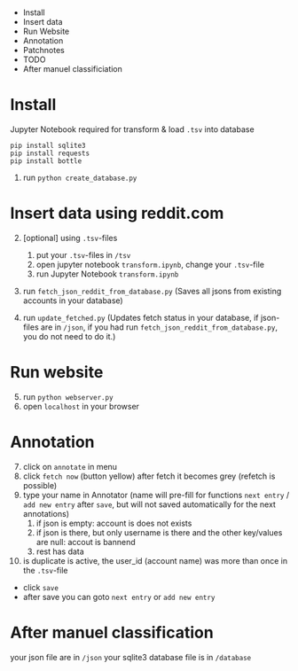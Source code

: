 #

+ Install
+ Insert data
+ Run Website
+ Annotation
+ Patchnotes
+ TODO
+ After manuel classificiation


# Install

Jupyter Notebook required for transform & load `.tsv` into database

    pip install sqlite3
    pip install requests
    pip install bottle



1. run `python create_database.py`

# Insert data using reddit.com

2. [optional] using `.tsv`-files
    1. put your `.tsv`-files in `/tsv`
    2. open jupyter notebook `transform.ipynb`, change your `.tsv`-file
    3. run Jupyter Notebook `transform.ipynb`

3. run `fetch_json_reddit_from_database.py`  (Saves all jsons from existing accounts in your database)
4. run `update_fetched.py` (Updates fetch status in your database, if json-files are in `/json`, if you had run `fetch_json_reddit_from_database.py`, you do not need to do it.)


# Run website

5. run `python webserver.py`
6. open `localhost` in your browser

# Annotation

7. click on `annotate` in menu 
8. click `fetch now` (button yellow) after fetch it becomes grey (refetch is possible)
9. type your name in Annotator (name will pre-fill for functions `next entry` / `add new entry` after `save`, but will not saved automatically for the next annotations)
    1. if json is empty: account is does not exists 
    2. if json is there, but only username is there and the other key/values are null: accout is bannend
    3. rest has data
10. is duplicate is active, the user_id (account name) was more than once in the `.tsv`-file

+ click `save`
+ after save you can goto `next entry` or `add new entry`

# After manuel classification

your json file are in `/json`
your sqlite3 database file is in `/database`


